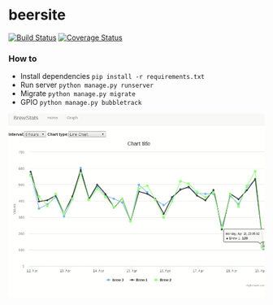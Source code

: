 # beersite

[![Build Status](https://travis-ci.org/poohzrn/beersite.svg?branch=master)](https://travis-ci.org/poohzrn/beersite)
[![Coverage Status](https://coveralls.io/repos/github/poohzrn/beersite/badge.svg?branch=master)](https://coveralls.io/github/poohzrn/beersite?branch=master)
### How to


- Install dependencies `pip install -r requirements.txt`
- Run server `python manage.py runserver`
- Migrate `python manage.py migrate`
- GPIO `python manage.py bubbletrack`

![./pics/demo.gif](./pics/demo.gif)
